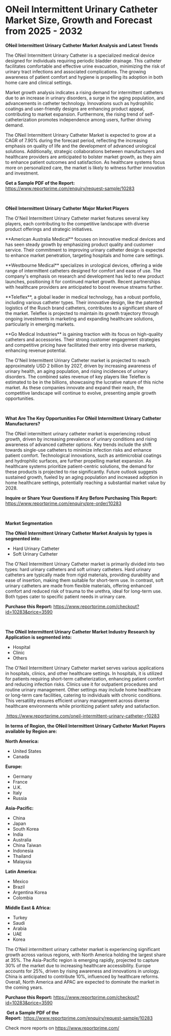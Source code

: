 <p><h1>ONeil Intermittent Urinary Catheter Market Size, Growth and Forecast from 2025 - 2032</h1></p><p><strong>ONeil Intermittent Urinary Catheter Market Analysis and Latest Trends</strong></p>
<p><p>The ONeil Intermittent Urinary Catheter is a specialized medical device designed for individuals requiring periodic bladder drainage. This catheter facilitates comfortable and effective urine evacuation, minimizing the risk of urinary tract infections and associated complications. The growing awareness of patient comfort and hygiene is propelling its adoption in both home care and clinical settings.</p><p>Market growth analysis indicates a rising demand for intermittent catheters due to an increase in urinary disorders, a surge in the aging population, and advancements in catheter technology. Innovations such as hydrophilic coatings and user-friendly designs are enhancing product appeal, contributing to market expansion. Furthermore, the rising trend of self-catheterization promotes independence among users, further driving demand.</p><p>The ONeil Intermittent Urinary Catheter Market is expected to grow at a CAGR of 7.90% during the forecast period, reflecting the increasing emphasis on quality of life and the development of advanced urological solutions. Additionally, strategic collaborations between manufacturers and healthcare providers are anticipated to bolster market growth, as they aim to enhance patient outcomes and satisfaction. As healthcare systems focus more on personalized care, the market is likely to witness further innovation and investment.</p></p>
<p><strong>Get a Sample PDF of the Report:&nbsp;</strong> <a href="https://www.reportprime.com/enquiry/request-sample/10283?utm_campaign=3250&utm_medium=2&utm_source=Github&utm_content=ia&utm_term=20032025&utm_id=oneil-intermittent-urinary-catheter">https://www.reportprime.com/enquiry/request-sample/10283</a></p>
<p>&nbsp;</p>
<p><strong>ONeil Intermittent Urinary Catheter Major Market Players</strong></p>
<p><p>The O'Neil Intermittent Urinary Catheter market features several key players, each contributing to the competitive landscape with diverse product offerings and strategic initiatives. </p><p>**American Australia Medical** focuses on innovative medical devices and has seen steady growth by emphasizing product quality and customer service. Their commitment to improving urinary catheter design is expected to enhance market penetration, targeting hospitals and home care settings. </p><p>**Westbourne Medical** specializes in urological devices, offering a wide range of intermittent catheters designed for comfort and ease of use. The company's emphasis on research and development has led to new product launches, positioning it for continued market growth. Recent partnerships with healthcare providers are anticipated to boost revenue streams further.</p><p>**Teleflex**, a global leader in medical technology, has a robust portfolio, including various catheter types. Their innovative design, like the patented logistics of the Rusch brand catheters, contributes to a significant share of the market. Teleflex is projected to maintain its growth trajectory through ongoing investments in marketing and expanding healthcare solutions, particularly in emerging markets.</p><p>**Go Medical Industries** is gaining traction with its focus on high-quality catheters and accessories. Their strong customer engagement strategies and competitive pricing have facilitated their entry into diverse markets, enhancing revenue potential.</p><p>The O'Neil Intermittent Urinary Catheter market is projected to reach approximately USD 2 billion by 2027, driven by increasing awareness of urinary health, an aging population, and rising incidences of urinary disorders. The combined sales revenue of key players like Teleflex is estimated to be in the billions, showcasing the lucrative nature of this niche market. As these companies innovate and expand their reach, the competitive landscape will continue to evolve, presenting ample growth opportunities.</p></p>
<p>&nbsp;</p>
<p><strong>What Are The Key Opportunities For ONeil Intermittent Urinary Catheter Manufacturers?</strong></p>
<p><p>The ONeil intermittent urinary catheter market is experiencing robust growth, driven by increasing prevalence of urinary conditions and rising awareness of advanced catheter options. Key trends include the shift towards single-use catheters to minimize infection risks and enhance patient comfort. Technological innovations, such as antimicrobial coatings and hydrophilic surfaces, are further propelling market expansion. As healthcare systems prioritize patient-centric solutions, the demand for these products is projected to rise significantly. Future outlook suggests sustained growth, fueled by an aging population and increased adoption in home healthcare settings, potentially reaching a substantial market value by 2028.</p></p>
<p><strong>Inquire or Share Your Questions If Any Before Purchasing This Report:</strong> <a href="https://www.reportprime.com/enquiry/pre-order/10283?utm_campaign=3250&utm_medium=2&utm_source=Github&utm_content=ia&utm_term=20032025&utm_id=oneil-intermittent-urinary-catheter">https://www.reportprime.com/enquiry/pre-order/10283</a></p>
<p>&nbsp;</p>
<p><strong>Market Segmentation</strong></p>
<p><strong>The ONeil Intermittent Urinary Catheter Market Analysis by types is segmented into:</strong></p>
<p><ul><li>Hard Urinary Catheter</li><li>Soft Urinary Catheter</li></ul></p>
<p><p>The O'Neil Intermittent Urinary Catheter market is primarily divided into two types: hard urinary catheters and soft urinary catheters. Hard urinary catheters are typically made from rigid materials, providing durability and ease of insertion, making them suitable for short-term use. In contrast, soft urinary catheters are made from flexible materials, offering enhanced comfort and reduced risk of trauma to the urethra, ideal for long-term use. Both types cater to specific patient needs in urinary care.</p></p>
<p><strong>Purchase this Report:&nbsp;</strong><a href="https://www.reportprime.com/checkout?id=10283&price=3590&utm_campaign=3250&utm_medium=2&utm_source=Github&utm_content=ia&utm_term=20032025&utm_id=oneil-intermittent-urinary-catheter">https://www.reportprime.com/checkout?id=10283&price=3590</a></p>
<p>&nbsp;</p>
<p><strong>The ONeil Intermittent Urinary Catheter Market Industry Research by Application is segmented into:</strong></p>
<p><ul><li>Hospital</li><li>Clinic</li><li>Others</li></ul></p>
<p><p>The O'Neil Intermittent Urinary Catheter market serves various applications in hospitals, clinics, and other healthcare settings. In hospitals, it is utilized for patients requiring short-term catheterization, enhancing patient comfort and reducing infection risks. Clinics use it for outpatient procedures and routine urinary management. Other settings may include home healthcare or long-term care facilities, catering to individuals with chronic conditions. This versatility ensures efficient urinary management across diverse healthcare environments while prioritizing patient safety and satisfaction.</p></p>
<p><a href="https://www.reportprime.com/oneil-intermittent-urinary-catheter-r10283?utm_campaign=3250&utm_medium=2&utm_source=Github&utm_content=ia&utm_term=20032025&utm_id=oneil-intermittent-urinary-catheter">&nbsp;https://www.reportprime.com/oneil-intermittent-urinary-catheter-r10283</a></p>
<p><strong>In terms of Region, the ONeil Intermittent Urinary Catheter Market Players available by Region are:</strong></p>
<p>
    <p> <strong> North America: </strong>
        <ul>
            <li>United States</li>
            <li>Canada</li>
        </ul>
        </p> 
    <p> <strong> Europe: </strong>
        <ul>
            <li>Germany</li>
            <li>France</li>
            <li>U.K.</li>
            <li>Italy</li>
            <li>Russia</li>
        </ul>
        </p> 
    <p> <strong> Asia-Pacific: </strong>
        <ul>
            <li>China</li>
            <li>Japan</li>
            <li>South Korea</li>
            <li>India</li>
            <li>Australia</li>
            <li>China Taiwan</li>
            <li>Indonesia</li>
            <li>Thailand</li>
            <li>Malaysia</li>
        </ul>
        </p> 
    <p> <strong> Latin America: </strong>
        <ul>
            <li>Mexico</li>
            <li>Brazil</li>
            <li>Argentina Korea</li>
            <li>Colombia</li>
        </ul>
        </p> 
    <p> <strong> Middle East & Africa: </strong>
        <ul>
            <li>Turkey</li>
            <li>Saudi</li>
            <li>Arabia</li>
            <li>UAE</li>
            <li>Korea</li>
        </ul>
    </p>
    </p>
<p><p>The O’Neil intermittent urinary catheter market is experiencing significant growth across various regions, with North America holding the largest share at 35%. The Asia-Pacific region is emerging rapidly, projected to capture 30% of the market due to increasing healthcare accessibility. Europe accounts for 25%, driven by rising awareness and innovations in urology. China is anticipated to contribute 10%, influenced by healthcare reforms. Overall, North America and APAC are expected to dominate the market in the coming years.</p></p>
<p><strong>Purchase this Report: </strong><a href="https://www.reportprime.com/checkout?id=10283&price=3590&utm_campaign=3250&utm_medium=2&utm_source=Github&utm_content=ia&utm_term=20032025&utm_id=oneil-intermittent-urinary-catheter">https://www.reportprime.com/checkout?id=10283&price=3590</a></p>
<p>&nbsp;<strong>Get a Sample PDF of the Report:&nbsp;&nbsp;</strong><a href="https://www.reportprime.com/enquiry/request-sample/10283?utm_campaign=3250&utm_medium=2&utm_source=Github&utm_content=ia&utm_term=20032025&utm_id=oneil-intermittent-urinary-catheter">https://www.reportprime.com/enquiry/request-sample/10283</a></p>
<p><strong></strong></p>
<p>Check more reports on <a href="https://www.reportprime.com/?utm_campaign=3250&utm_medium=2&utm_source=Github&utm_content=ia&utm_term=20032025&utm_id=oneil-intermittent-urinary-catheter">https://www.reportprime.com/</a></p>